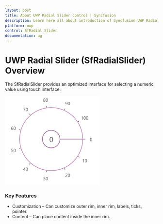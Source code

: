 ```yaml
---
layout: post
title: About UWP Radial Slider control | Syncfusion
description: Learn here all about introduction of Syncfusion UWP Radial Slider (SfRadialSlider) control, its elements and more.
platform: uwp
control: SfRadial Slider 
documentation: ug
---
```


# UWP Radial Slider (SfRadialSlider) Overview

The SfRadialSlider provides an optimized interface for selecting a numeric value using touch interface.

![Circular slider to select numeric values](Overview_images/Overview_img1.png)

### Key Features

* Customization – Can customize outer rim, inner rim, labels, ticks, pointer. 
* Content – Can place content inside the inner rim. 
